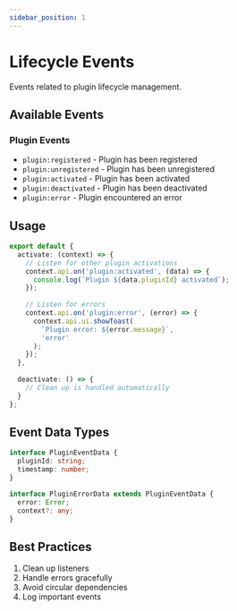```yaml
---
sidebar_position: 1
---
```


# Lifecycle Events

Events related to plugin lifecycle management.

## Available Events

### Plugin Events
- `plugin:registered` - Plugin has been registered
- `plugin:unregistered` - Plugin has been unregistered
- `plugin:activated` - Plugin has been activated
- `plugin:deactivated` - Plugin has been deactivated
- `plugin:error` - Plugin encountered an error

## Usage

```typescript
export default {
  activate: (context) => {
    // Listen for other plugin activations
    context.api.on('plugin:activated', (data) => {
      console.log(`Plugin ${data.pluginId} activated`);
    });
    
    // Listen for errors
    context.api.on('plugin:error', (error) => {
      context.api.ui.showToast(
        `Plugin error: ${error.message}`,
        'error'
      );
    });
  },
  
  deactivate: () => {
    // Clean up is handled automatically
  }
};
```

## Event Data Types

```typescript
interface PluginEventData {
  pluginId: string;
  timestamp: number;
}

interface PluginErrorData extends PluginEventData {
  error: Error;
  context?: any;
}
```

## Best Practices

1. Clean up listeners
2. Handle errors gracefully
3. Avoid circular dependencies
4. Log important events
